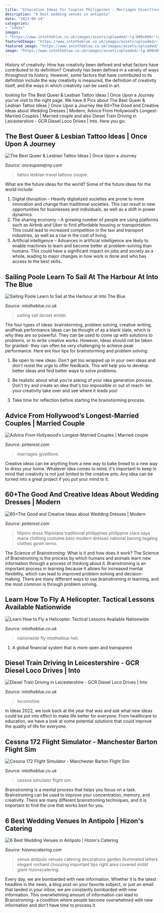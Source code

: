 ```yaml
---
title: "Staycation Ideas For Couples Philippines : Marriages Giveitlove"
description: "6 best wedding venues in antipolo"
date: "2023-09-14"
categories:
- "ideas"
images:
- "https://www.intotheblue.co.uk/images/assets/uploaded/~lg-800x800/~lg-crop-class-25-350.jpg"
featuredImage: "https://www.intotheblue.co.uk/images/assets/uploaded/~lg-800x800/~lg-crop-dinghy1_350.jpg"
featured_image: "https://www.intotheblue.co.uk/images/assets/uploaded/~lg-800x800/~lg-crop-dinghy1_350.jpg"
image: "https://www.intotheblue.co.uk/images/assets/uploaded/~lg-800x800/~lg-crop-dinghy1_350.jpg"
---
```



History of creativity: How has creativity been defined and what factors have contributed to its definition?
Creativity has been defined in a variety of ways throughout its history. However, some factors that have contributed to its definition include the way creativity is measured, the definition of creativity itself, and the ways in which creativity can be used in art.

	

		
looking for The Best Queer &amp; Lesbian Tattoo Ideas | Once Upon a Journey you've visit to the right page. We have 8 Pics about The Best Queer &amp; Lesbian Tattoo Ideas | Once Upon a Journey like 60+The Good and Creative Ideas about Wedding Dresses | Modern, Advice From Hollywood’s Longest-Married Couples | Married couple and also Diesel Train Driving in Leicestershire - GCR Diesel Loco Drives | Into. Here you go:
		
    
## The Best Queer &amp; Lesbian Tattoo Ideas | Once Upon A Journey

<img loading=lazy src="https://onceuponajrny.com/wp-content/uploads/2020/11/Travel-Tattoo-Lesbian-Couple-Tattoo-Christine.jpg" onerror="this.onerror=null;this.src='https://tse2.mm.bing.net/th?id=OIP.DOH8IZjAEwVYb5-pnKl6lgHaLH&amp;pid=15.1';" alt="The Best Queer &amp; Lesbian Tattoo Ideas | Once Upon a Journey">

_Source: onceuponajrny.com_

>tattoo lesbian travel tattoos couple. 

	

What are the future ideas for the world?
Some of the future ideas for the world include:
1. Digital disruption – Heavily digitalized societies are prone to more innovation and change than traditional societies. This can result in new opportunities for businesses and individuals, as well as a shift in power dynamics.
2. The sharing economy – A growing number of people are using platforms such as Airbnb and Uber to find affordable housing or transportation. This could lead to increased competition in the taxi and transport industries, as well as a rise in the cost of living.
3. Artificial intelligence – Advances in artificial intelligence are likely to enable machines to learn and become better at problem-solving than humans. This could have a significant impact on jobs and society as a whole, leading to major changes in how work is done and who has access to the best skills.

    
## Sailing Poole Learn To Sail At The Harbour At Into The Blue

<img loading=lazy src="https://www.intotheblue.co.uk/images/assets/uploaded/~lg-800x800/~lg-crop-dinghy1_350.jpg" onerror="this.onerror=null;this.src='https://tse3.mm.bing.net/th?id=OIP.6WKeKcqPWR7_kZKotrQWzAHaHa&amp;pid=15.1';" alt="Sailing Poole Learn to Sail at the Harbour at Into The Blue">

_Source: intotheblue.co.uk_

>sailing sail dorset winter. 

	

The four types of ideas: brainstorming, problem solving, creative writing, andPeak performance
Ideas can be thought of as a blank slate, which is why they are so powerful. They can be used to come up with solutions to problems, or to write creative works. However, Ideas should not be taken for granted- they can often be very challenging to achieve peak performance. Here are four tips for brainstorming and problem solving:
1. Be open to new ideas. Don't get too wrapped up in your own ideas and don't resist the urge to offer feedback. This will help you to develop better ideas and find better ways to solve problems.

2. Be realistic about what you're asking of your idea generation process. Don't try and create an idea that's too impossible or out of reach- let your creativity take over and see where it leads you!

3. Take time for reflection before starting the brainstorming process.

    
## Advice From Hollywood’s Longest-Married Couples | Married Couple

<img loading=lazy src="https://i.pinimg.com/736x/12/fe/20/12fe205b2c9bd0bcf9e3e3a67d63d7eb.jpg" onerror="this.onerror=null;this.src='https://tse2.mm.bing.net/th?id=OIP.uKAzyWhtb_aaRaaAQ_w0CQHaLG&amp;pid=15.1';" alt="Advice From Hollywood’s Longest-Married Couples | Married couple">

_Source: pinterest.com_

>marriages giveitlove. 

	

Creative ideas can be anything from a new way to bake bread to a new way to dress your home. Whatever idea comes to mind, it's important to keep in mind that creativity is not just limited to the creative arts. Any idea can be turned into a great project if you put your mind to it.

    
## 60+The Good And Creative Ideas About Wedding Dresses | Modern

<img loading=lazy src="https://i.pinimg.com/736x/60/d0/a3/60d0a31288c5bb7bd18f5abc271c9e68.jpg" onerror="this.onerror=null;this.src='https://tse3.mm.bing.net/th?id=OIP.WdDoB8nzchl6llswJtCT9wHaJ3&amp;pid=15.1';" alt="60+The Good and Creative Ideas about Wedding Dresses | Modern">

_Source: pinterest.com_

>filipino dress filipiniana traditional philippines philippine clara saya maria clothing costume baro modern dresses national barong tagalog clothes gown terno. 

	

The Science of Brainstroming: What is it and how does it work?
The Science of Brainstroming is the process by which humans and animals learn new information through a process of thinking about it. Brainstroming is an important process in learning because it allows for increased mental flexibility, which can lead to improved problem solving and decision-making. There are many different ways to use brainstroming in learning, and the most common is through problem solving.

    
## Learn How To Fly A Helicopter. Tactical Lessons Available Nationwide

<img loading=lazy src="https://www.intotheblue.co.uk/images/assets/uploaded/~lg-800x800/~lg-crop-2HELI_35061.jpg" onerror="this.onerror=null;this.src='https://tse3.mm.bing.net/th?id=OIP.MM-Cu7QUS56F1GcXrNnjcwHaHa&amp;pid=15.1';" alt="Learn How to Fly a Helicopter. Tactical Lessons Available Nationwide">

_Source: intotheblue.co.uk_

>nationwide fly intotheblue heli. 

	

1. A global financial system that is more open and transparent 

    
## Diesel Train Driving In Leicestershire - GCR Diesel Loco Drives | Into

<img loading=lazy src="https://www.intotheblue.co.uk/images/assets/uploaded/~lg-800x800/~lg-crop-class-25-350.jpg" onerror="this.onerror=null;this.src='https://tse2.mm.bing.net/th?id=OIP.mz_Vr53yM4tjmdhxzwbj1wHaHa&amp;pid=15.1';" alt="Diesel Train Driving in Leicestershire - GCR Diesel Loco Drives | Into">

_Source: intotheblue.co.uk_

>locomotive. 

	

In Ideas 2022, we look back at the year that was and ask what new ideas could be put into effect to make life better for everyone. From healthcare to education, we have a look at some potential solutions that could improve the quality of life for everyone.

    
## Cessna 172 Flight Simulator - Manchester Barton Flight Sim

<img loading=lazy src="https://www.intotheblue.co.uk/images/assets/uploaded/~lg-800x800/~lg-crop-20170404_162920-350.jpg" onerror="this.onerror=null;this.src='https://tse4.mm.bing.net/th?id=OIP.Y_bHM2cm4McgpTgAjjvtowHaHa&amp;pid=15.1';" alt="Cessna 172 Flight Simulator - Manchester Barton Flight Sim">

_Source: intotheblue.co.uk_

>cessna simulator flight sim. 

	

Brainstroming is a mental process that helps you focus on a task. Brainstroming can be used to improve your concentration, memory, and creativity. There are many different brainstroming techniques, and it is important to find the one that works best for you.

    
## 6 Best Wedding Venues In Antipolo | Hizon&#039;s Catering

<img loading=lazy src="https://hizonscatering.com/wp-content/uploads/2017/06/DSC_9189-1024x687.jpg" onerror="this.onerror=null;this.src='https://tse4.mm.bing.net/th?id=OIP.iOho_ZGoOox8kmo8QiI8_gHaE-&amp;pid=15.1';" alt="6 Best Wedding Venues in Antipolo | Hizon&#039;s Catering">

_Source: hizonscatering.com_

>venue antipolo venues catering decorations garden illuminated letters elegant orchard choosing important tips right area covered midst giant hizonscatering. 

	

Every day, we are bombarded with new information. Whether it is the latest headline in the news, a blog post on your favorite subject, or just an email that landed in your inbox, we are constantly bombarded with new information. This overwhelming amount of information can lead to Brainstroming- a condition where people become overwhelmed with new information and don’t have time to process it.


